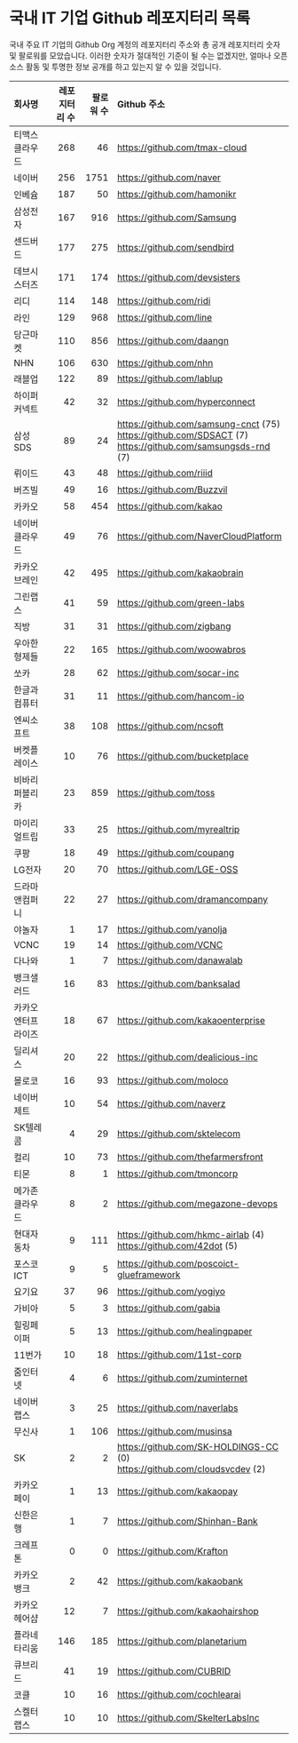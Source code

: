 # 국내 IT 기업 Github 레포지터리 목록
국내 주요 IT 기업의 Github Org 계정의 레포지터리 주소와 총 공개 레포지터리 숫자 및 팔로워를 모았습니다. 이러한 숫자가 절대적인 기준이 될 수는 없겠지만, 얼마나 오픈 소스 활동 및 투명한 정보 공개를 하고 있는지 알 수 있을 것입니다.

<!-- MARKDOWN_TABLE(GITHUB): START -->

| **회사명** | **레포지터리 수** | **팔로워 수** | **Github 주소** |
|:---|---:|---:|:---|
| 티맥스클라우드 | 268 | 46 | https://github.com/tmax-cloud |
| 네이버 | 256 | 1751 | https://github.com/naver |
| 인베슘 | 187 | 50 | https://github.com/hamonikr |
| 삼성전자 | 167 | 916 | https://github.com/Samsung |
| 센드버드 | 177 | 275 | https://github.com/sendbird |
| 데브시스터즈 | 171 | 174 | https://github.com/devsisters |
| 리디 | 114 | 148 | https://github.com/ridi |
| 라인 | 129 | 968 | https://github.com/line |
| 당근마켓 | 110 | 856 | https://github.com/daangn |
| NHN | 106 | 630 | https://github.com/nhn |
| 래블업 | 122 | 89 | https://github.com/lablup |
| 하이퍼커넥트 | 42 | 32 | https://github.com/hyperconnect |
| 삼성SDS | 89 | 24 | https://github.com/samsung-cnct (75)<br />https://github.com/SDSACT (7)<br />https://github.com/samsungsds-rnd (7) |
| 뤼이드 | 43 | 48 | https://github.com/riiid |
| 버즈빌 | 49 | 16 | https://github.com/Buzzvil |
| 카카오 | 58 | 454 | https://github.com/kakao |
| 네이버클라우드 | 49 | 76 | https://github.com/NaverCloudPlatform |
| 카카오브레인 | 42 | 495 | https://github.com/kakaobrain |
| 그린랩스 | 41 | 59 | https://github.com/green-labs |
| 직방 | 31 | 31 | https://github.com/zigbang |
| 우아한형제들 | 22 | 165 | https://github.com/woowabros |
| 쏘카 | 28 | 62 | https://github.com/socar-inc |
| 한글과컴퓨터 | 31 | 11 | https://github.com/hancom-io |
| 엔씨소프트 | 38 | 108 | https://github.com/ncsoft |
| 버켓플레이스 | 10 | 76 | https://github.com/bucketplace |
| 비바리퍼블리카 | 23 | 859 | https://github.com/toss |
| 마이리얼트립 | 33 | 25 | https://github.com/myrealtrip |
| 쿠팡 | 18 | 49 | https://github.com/coupang |
| LG전자 | 20 | 70 | https://github.com/LGE-OSS |
| 드라마앤컴퍼니 | 22 | 27 | https://github.com/dramancompany |
| 야놀자 | 1 | 17 | https://github.com/yanolja |
| VCNC | 19 | 14 | https://github.com/VCNC |
| 다나와 | 1 | 7 | https://github.com/danawalab |
| 뱅크샐러드 | 16 | 83 | https://github.com/banksalad |
| 카카오엔터프라이즈 | 18 | 67 | https://github.com/kakaoenterprise |
| 딜리셔스 | 20 | 22 | https://github.com/dealicious-inc |
| 몰로코 | 16 | 93 | https://github.com/moloco |
| 네이버제트 | 10 | 54 | https://github.com/naverz |
| SK텔레콤 | 4 | 29 | https://github.com/sktelecom |
| 컬리 | 10 | 73 | https://github.com/thefarmersfront |
| 티몬 | 8 | 1 | https://github.com/tmoncorp |
| 메가존클라우드 | 8 | 2 | https://github.com/megazone-devops |
| 현대자동차 | 9 | 111 | https://github.com/hkmc-airlab (4)<br />https://github.com/42dot (5) |
| 포스코ICT | 9 | 5 | https://github.com/poscoict-glueframework |
| 요기요 | 37 | 96 | https://github.com/yogiyo |
| 가비아 | 5 | 3 | https://github.com/gabia |
| 힐링페이퍼 | 5 | 13 | https://github.com/healingpaper |
| 11번가 | 10 | 18 | https://github.com/11st-corp |
| 줌인터넷 | 4 | 6 | https://github.com/zuminternet |
| 네이버랩스 | 3 | 25 | https://github.com/naverlabs |
| 무신사 | 1 | 106 | https://github.com/musinsa |
| SK | 2 | 2 | https://github.com/SK-HOLDINGS-CC (0)<br />https://github.com/cloudsvcdev (2) |
| 카카오페이 | 1 | 13 | https://github.com/kakaopay |
| 신한은행 | 1 | 7 | https://github.com/Shinhan-Bank |
| 크레프톤 | 0 | 0 | https://github.com/Krafton |
| 카카오뱅크 | 2 | 42 | https://github.com/kakaobank |
| 카카오헤어샵 | 12 | 7 | https://github.com/kakaohairshop |
| 플라네타리움 | 146 | 185 | https://github.com/planetarium |
| 큐브리드 | 41 | 19 | https://github.com/CUBRID |
| 코클 | 10 | 16 | https://github.com/cochlearai |
| 스켈터랩스 | 10 | 10 | https://github.com/SkelterLabsInc |

<!-- MARKDOWN_TABLE(GITHUB): END -->
